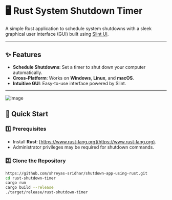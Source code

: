 # 🖥️ Rust System Shutdown Timer

A simple Rust application to schedule system shutdowns with a sleek graphical user interface (GUI) built using [Slint UI](https://slint.dev).

---

## ✨ Features
- **Schedule Shutdowns**: Set a timer to shut down your computer automatically.
- **Cross-Platform**: Works on **Windows**, **Linux**, and **macOS**.
- **Intuitive GUI**: Easy-to-use interface powered by Slint.

---
![image](https://github.com/user-attachments/assets/fd4e9535-8f48-4eb6-b220-4643ba62e753)

## 🚀 Quick Start

### 1️⃣ Prerequisites
- Install **Rust**: [https://www.rust-lang.org](https://www.rust-lang.org).
- Administrator privileges may be required for shutdown commands.

### 2️⃣ Clone the Repository
```bash
https://github.com/shreyas-sridhar/shutdown-app-using-rust.git
cd rust-shutdown-timer
cargo run
cargo build --release
./target/release/rust-shutdown-timer


